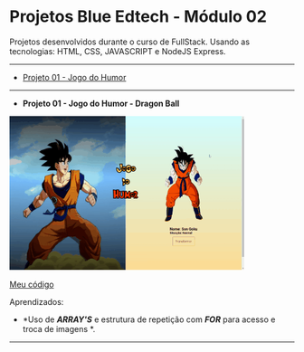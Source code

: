 # Projetos Blue Edtech - Módulo 02

Projetos desenvolvidos durante o curso de FullStack.
Usando as tecnologias: HTML, CSS, JAVASCRIPT e NodeJS Express.

---
* [Projeto 01 - Jogo do Humor](#id01)

--- 

- **Projeto 01 - Jogo do Humor - Dragon Ball** <a name="id01"></a>

![](https://github.com/Thais-Mont/projetos-blue-edtech-mod02/blob/beffd24ad8e65ec837b306dc350371e83bf3ba4f/Projeto%201%20-%20Jogo%20do%20Humor/projeto_01.gif)


[Meu código](https://github.com/Thais-Mont/projetos-blue-edtech-mod02/tree/master/Projeto%201%20-%20Jogo%20do%20Humor)


Aprendizados:

* *Uso de ***ARRAY'S*** e estrutura de repetição com ***FOR*** para acesso
e troca de imagens *.

--- 
